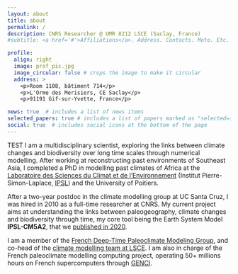 ```yaml
---
layout: about
title: about
permalink: /
description: CNRS Researcher @ UMR 8212 LSCE (Saclay, France)
#subtitle: <a href='#'>Affiliations</a>. Address. Contacts. Moto. Etc.

profile:
  align: right
  image: prof_pic.jpg
  image_circular: false # crops the image to make it circular
  address: >
    <p>Room 1108, bâtiment 714</p>
    <p>L'Orme des Merisiers, CE Saclay</p>
    <p>91191 Gif-sur-Yvette, France</p>

news: true  # includes a list of news items
selected_papers: true # includes a list of papers marked as "selected={true}"
social: true  # includes social icons at the bottom of the page
---
```

TEST
I am a multidisciplinary scientist, exploring the links between climate changes and biodiversity over long time scales through numerical modelling. After working at reconstructing past environments of Southeast Asia, I completed a PhD in modelling past climates of Africa at the <a href="https://www.lsce.ipsl.fr/" target="_blank" >Laboratoire des Sciences du Climat et de l’Environnement</a> (Institut Pierre-Simon-Laplace, <a href="https://cmc.ipsl.fr/" target="_blank" >IPSL</a>) and the University of Poitiers. 

After a two-year postdoc in the climate modelling group at UC Santa Cruz, I was hired in 2010 as a full-time researcher at CNRS. My current project aims at understanding the links between paleogeography, climate changes and biodiversity through time, my core tool being the Earth System Model **IPSL-CM5A2**, that we <a href="https://gmd.copernicus.org/articles/13/3011/2020/" target="_blank" >published in 2020</a>.

I am a member of the <a href="https://paleoclim-cnrs.github.io/" target="_blank" >French Deep-Time Paleoclimate Modeling Group</a>, and co-head of the <a href="https://www.lsce.ipsl.fr/en/Phocea/Vie_des_labos/Ast/ast_groupe.php?id_groupe=82" target="_blank" >climate modelling team at LSCE</a>. I am also in charge of the French paleoclimate modelling computing project, operating 50+ millions hours on French supercomputers through <a href="https://www.genci.fr/en" target="_blank">GENCI</a>. 
